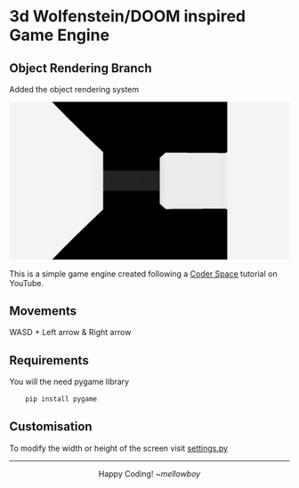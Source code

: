 # 3d Wolfenstein/DOOM inspired Game Engine

## Object Rendering Branch

Added the object rendering system

<img width="100%" height="5%" src="./image/Screenshot (36).png">

This is a simple game engine created following a [Coder Space](https://youtu.be/ECqUrT7IdqQ?si=mng1FxLkXGNwiA7O) tutorial on YouTube.

## Movements

WASD + Left arrow & Right arrow

## Requirements

You will the need pygame library

```bash
    pip install pygame
```

## Customisation

To modify the width or height of the screen visit [settings.py](./settings.py)

---

<p align="center">Happy Coding! ~<i>mellowboy</i></p>

